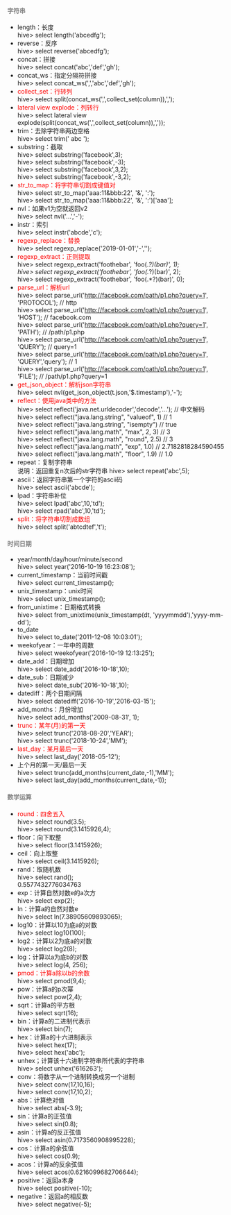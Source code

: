 #### <font color=gray>字符串</font>
- length：长度  
hive> select length('abcedfg');
- reverse：反序  
hive> select reverse('abcedfg');  
- concat：拼接  
hive> select concat('abc','def','gh');  
- concat_ws：指定分隔符拼接  
hive> select concat_ws(',','abc','def','gh');  
- <font color=red>collect_set：行转列</font>  
hive> select split(concat_ws(',',collect_set(column)),',');  
- <font color=red>lateral view explode：列转行</font>  
hive> select lateral view explode(split(concat_ws(',',collect_set(column)),','));  
- trim：去除字符串两边空格  
hive> select trim(' abc ');  
- substring：截取  
hive> select substring('facebook',3);  
hive> select substring('facebook',-3);  
hive> select substring('facebook',3,2);  
hive> select substring('facebook',-3,2);  
- <font color=red>str_to_map：将字符串切割成键值对</font>  
hive> select str_to_map('aaa:11&bbb:22', '&', ':');  
hive> select str_to_map('aaa:11&bbb:22', '&', ':')['aaa'];  
- nvl：如果v1为空就返回v2  
hive> select nvl('...','-');  
- instr：索引  
hive> select instr('abcde','c');
- <font color=red>regexp_replace：替换</font>  
hive> select regexp_replace('2019-01-01','-','');
- <font color=red>regexp_extract：正则提取</font>  
hive> select regexp_extract('foothebar', 'foo(.*?)(bar)', 1);  
hive> select regexp_extract('foothebar', 'foo(.*?)(bar)', 2);  
hive> select regexp_extract('foothebar', 'foo(.*?)(bar)', 0);  
- <font color=red>parse_url：解析url</font>  
hive> select parse_url('http://facebook.com/path/p1.php?query=1', 'PROTOCOL');           // http  
hive> select parse_url('http://facebook.com/path/p1.php?query=1', 'HOST');		         // facebook.com​  
hive> select parse_url('http://facebook.com/path/p1.php?query=1', 'PATH');		         // /path/p1.php​  
hive> select parse_url('http://facebook.com/path/p1.php?query=1', 'QUERY');		         // query=1  
hive> select parse_url('http://facebook.com/path/p1.php?query=1', 'QUERY','query');	     //  1  
hive> ​select parse_url('http://facebook.com/path/p1.php?query=1', 'FILE');			     // /path/p1.php?query=1​  
- <font color=red>get_json_object：解析json字符串</font>  
hive> select nvl(get_json_object(t.json,'$.timestamp'),'-');  
- <font color=red>reflect：使用java类中的方法</font>  
hive> select reflect('java.net.urldecoder','decode','...');      // 中文解码  
hive> select reflect("java.lang.string", "valueof", 1)         	 // 1  
hive> select reflect("java.lang.string", "isempty")              // true  
hive> select reflect("java.lang.math", "max", 2, 3)              // 3  
hive> select reflect("java.lang.math", "round", 2.5)             // 3  
hive> select reflect("java.lang.math", "exp", 1.0)            	 // 2.7182818284590455  
hive> select reflect("java.lang.math", "floor", 1.9)           	 // 1.0  
- repeat：复制字符串  
说明：返回重复n次后的str字符串
hive> select repeat('abc',5);  
- ascii：返回字符串第一个字符的ascii码  
hive> select ascii('abcde');  
- lpad：字符串补位  
hive> select lpad('abc',10,'td');  
hive> select rpad('abc',10,'td');  
- <font color=red>split：将字符串切割成数组</font>  
hive> select split('abtcdtef','t');  
#### <font color=gray>时间日期</font>
- year/month/day/hour/minute/second  
hive> select year('2016-10-19 16:23:08');  
- current_timestamp：当前时间戳  
hive> select current_timestamp();  
- unix_timestamp：unix时间  
hive> select unix_timestamp();  
- from_unixtime：日期格式转换  
hive> select from_unixtime(unix_timestamp(dt, 'yyyymmdd'),'yyyy-mm-dd');  
- to_date  
hive> select to_date('2011-12-08 10:03:01');  
- weekofyear：一年中的周数  
hive> select weekofyear('2016-10-19 12:13:25');  
- date_add：日期增加  
hive> select date_add('2016-10-18',10);  
- date_sub：日期减少  
hive> select date_sub('2016-10-18',10);   
- datediff：两个日期间隔  
hive> select datediff('2016-10-19','2016-03-15');  
- add_months：月份增加  
hive> select add_months('2009-08-31', 1);    
- <font color=red>trunc：某年(月)的第一天</font>  
hive> select trunc('2018-08-20','YEAR');  
hive> select trunc('2018-10-24','MM');  
- <font color=red>last_day：某月最后一天</font>  
hive> select last_day('2018-05-12');  
- 上个月的第一天/最后一天  
hive> select trunc(add_months(current_date,-1),'MM');  
hive> select last_day(add_months(current_date,-1));  
#### <font color=gray>数学运算</font>
- <font color=red>round：四舍五入</font>  
hive> select round(3.5);  
hive> select round(3.1415926,4);  
- floor：向下取整  
hive> select floor(3.1415926);  
- ceil：向上取整  
hive> select ceil(3.1415926);  
- rand：取随机数  
hive> select rand();  
0.5577432776034763  
- exp：计算自然对数e的a次方  
hive> select exp(2);  
- ln：计算a的自然对数e  
hive> select ln(7.38905609893065);  
- log10：计算以10为底a的对数  
hive> select log10(100);  
- log2：计算以2为底a的对数  
hive> select log2(8);  
- log：计算以a为底b的对数  
hive> select log(4, 256);  
- <font color=red>pmod：计算a除以b的余数</font>  
hive> select pmod(9,4);  
- pow：计算a的p次幂  
hive> select pow(2,4);  
- sqrt：计算a的平方根  
hive> select sqrt(16);  
- bin：计算a的二进制代表示  
hive> select bin(7);  
- hex：计算a的十六进制表示  
hive> select hex(17);  
hive> select hex('abc');  
- unhex；计算该十六进制字符串所代表的字符串  
hive> select unhex('616263');  
- conv：将数字从一个进制转换成另一个进制  
hive> select conv(17,10,16);  
hive> select conv(17,10,2);  
- abs：计算绝对值  
hive> select abs(-3.9);  
- sin：计算a的正弦值  
hive> select sin(0.8);  
- asin：计算a的反正弦值  
hive> select asin(0.7173560908995228);  
- cos：计算a的余弦值  
hive> select cos(0.9);  
- acos：计算a的反余弦值  
hive> select acos(0.6216099682706644);  
- positive：返回a本身  
hive> select positive(-10);  
- negative：返回a的相反数  
hive> select negative(-5);  
